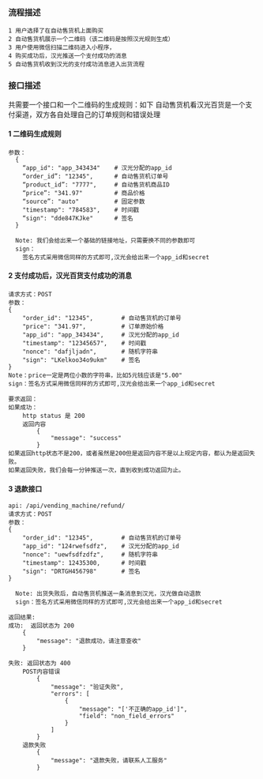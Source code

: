 
### 流程描述 ###

    1 用户选择了在自动售货机上面购买
    2 自动售货机展示一个二维码（该二维码是按照汉光规则生成）
    3 用户使用微信扫描二维码进入小程序，
    4 购买成功后，汉光推送一个支付成功的消息
    5 自动售货机收到汉光的支付成功消息进入出货流程


### 接口描述 ###
共需要一个接口和一个二维码的生成规则：如下
自动售货机看汉光百货是一个支付渠道，双方各自处理自己的订单规则和错误处理

#### 1 二维码生成规则 ####

    参数：
      {
        “app_id": "app_343434"    # 汉光分配的app_id
        “order_id”: "12345",      # 自动售货机订单号
        “product_id”: "7777",     # 自动售货机商品ID
        “price”: "341.97"         # 商品价格
        “source”: "auto"          # 固定参数
        "timestamp": "784583",    # 时间戳
        “sign": "dde847KJke"      # 签名
      }

      Note: 我们会给出来一个基础的链接地址，只需要换不同的参数即可
      sign：
        签名方式采用微信同样的方式即可,汉光会给出来一个app_id和secret



#### 2 支付成功后，汉光百货支付成功的消息 ####

    请求方式：POST
    参数：
    {
        "order_id": "12345",        # 自动售货机的订单号
        "price": "341.97",          # 订单原始价格
        "app_id": "app_343434",     # 汉光分配的app_id
        "timestamp": "12345657",    # 时间戳
        "nonce": "dafjljadn",       # 随机字符串
        "sign": "LKelkoo34o9ukm"    # 签名
    }
    Note：price一定是两位小数的字符串，比如5元钱应该是"5.00"
    sign：签名方式采用微信同样的方式即可,汉光会给出来一个app_id和secret
    
    要求返回：
    如果成功：
        http status 是 200
        返回内容
            {
                "message": "success"
            }
    如果返回http状态不是200，或者虽然是200但是返回内容不是以上规定内容，都认为是返回失败。
    如果返回失败，我们会每一分钟推送一次，直到收到成功返回为止。


#### 3 退款接口 ####
    api: /api/vending_machine/refund/
    请求方式：POST
    参数：
    {
        "order_id": "12345",        # 自动售货机的订单号
        "app_id": "124rwefsdfz",    # 汉光分配的app_id
        "nonce": "uewfsdfzdfz",     # 随机字符串
        "timestamp": 12435300,      # 时间戳
        "sign": "DRTGH456798"       # 签名
    }

      Note: 出货失败后，自动售货机推送一条消息到汉光，汉光做自动退款
      sign：签名方式采用微信同样的方式即可,汉光会给出来一个app_id和secret
    
    返回结果: 
    成功:  返回状态为 200
        {
            "message": "退款成功，请注意查收"
        }

    失败: 返回状态为 400
        POST内容错误
            {
                "message": "验证失败",
                "errors": [
                    {
                        "message": "['不正确的app_id']",
                        "field": "non_field_errors"
                    }
                ]
            }
        退款失败
            {
                "message": "退款失败，请联系人工服务"
            }
